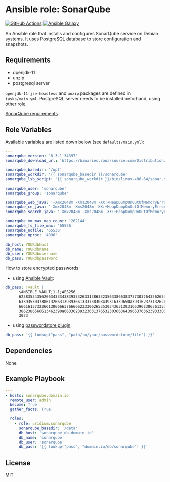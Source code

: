 Ansible role: SonarQube
=========
[![GitHub Actions](https://github.com/uridium/ansible-role-sonarqube/workflows/test-and-release/badge.svg)](https://github.com/uridium/ansible-role-sonarqube/actions)
[![Ansible Galaxy](https://img.shields.io/badge/galaxy-uridium.sonarqube-blue.svg)](https://galaxy.ansible.com/uridium/sonarqube)

An Ansible role that installs and configures SonarQube service on Debian systems.
It uses PostgreSQL database to store configuration and snapshots.

Requirements
------------

* openjdk-11
* unzip
* postgresql server

`openjdk-11-jre-headless` and `unzip` packages are defined in `tasks/main.yml`.
PostgreSQL server needs to be installed beforhand, using other role.

[SonarQube requirements](https://docs.sonarqube.org/latest/requirements/requirements/)

Role Variables
--------------

Available variables are listed down below (see `defaults/main.yml`):

```yaml
---
sonarqube_version: '8.3.1.34397'
sonarqube_download_url: 'https://binaries.sonarsource.com/Distribution/sonarqube/sonarqube-{{ sonarqube_version }}.zip'

sonarqube_basedir: '/opt'
sonarqube_workdir: '{{ sonarqube_basedir }}/sonarqube'
sonarqube_lsb_script: '{{ sonarqube_workdir }}/bin/linux-x86-64/sonar.sh'

sonarqube_user: 'sonarqube'
sonarqube_group: 'sonarqube'

sonarqube_web_java: '-Xmx2048m -Xms2048m -XX:+HeapDumpOnOutOfMemoryError'
sonarqube_ce_java: '-Xmx2048m -Xms2048m -XX:+HeapDumpOnOutOfMemoryError'
sonarqube_search_java: '-Xmx2048m -Xms2048m -XX:+HeapDumpOnOutOfMemoryError'

sonarqube_vm_max_map_count: '262144'
sonarqube_fs_file_max: '65536'
sonarqube_nofile: '65536'
sonarqube_nproc: '4096'

db_host: YOURdbhost
db_name: YOURdbname
db_user: YOURdbusername
db_pass: YOURdbpassword
```

How to store encrypted passwords:

* using [Ansible Vault](https://docs.ansible.com/ansible/latest/user_guide/vault.html):

```yaml
db_pass: !vault |
      $ANSIBLE_VAULT;1.1;AES256
      62383534356266343334383935326331386332356338663837373032643562653537373238373830
      6339353037386132663139393661333738303439316339650a393162373132626330633464353234
      66616137323661306666376666623330626535303436313931653962386361353537323833343863
      3862386566613462390a663362393236313765323036636439653763623933303334333533653234
      3033
```

* using [passwordstore plugin](https://docs.ansible.com/ansible/latest/plugins/lookup/passwordstore.html):

```yaml
db_pass: '{{ lookup("pass", "path/to/your/passwordstore/file") }}'
```

Dependencies
------------

None

Example Playbook
----------------

```yaml
---
- hosts: sonarqube.domain.io
  remote_user: admin
  become: True
  gather_facts: True

  roles:
    - role: uridium.sonarqube
      sonarqube_basedir: '/data'
      db_host: 'sonarqube_db.domain.io'
      db_name: 'sonarqube'
      db_user: 'sonarqube'
      db_pass: '{{ lookup("pass", "domain.io/db/sonarqube") }}'
```

License
-------

MIT
